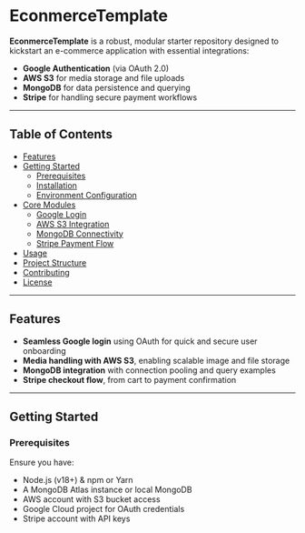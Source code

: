 # EconmerceTemplate

**EconmerceTemplate** is a robust, modular starter repository designed to kickstart an e-commerce application with essential integrations:

- **Google Authentication** (via OAuth 2.0)
- **AWS S3** for media storage and file uploads
- **MongoDB** for data persistence and querying
- **Stripe** for handling secure payment workflows

---

##  Table of Contents

- [Features](#features)  
- [Getting Started](#getting-started)  
  - [Prerequisites](#prerequisites)  
  - [Installation](#installation)  
  - [Environment Configuration](#environment-configuration)  
- [Core Modules](#core-modules)  
  - [Google Login](#google-login)  
  - [AWS S3 Integration](#aws-s3-integration)  
  - [MongoDB Connectivity](#mongodb-connectivity)  
  - [Stripe Payment Flow](#stripe-payment-flow)  
- [Usage](#usage)  
- [Project Structure](#project-structure)  
- [Contributing](#contributing)  
- [License](#license)

---

##  Features

- **Seamless Google login** using OAuth for quick and secure user onboarding  
- **Media handling with AWS S3**, enabling scalable image and file storage  
- **MongoDB integration** with connection pooling and query examples  
- **Stripe checkout flow**, from cart to payment confirmation

---

##  Getting Started

### Prerequisites

Ensure you have:

- Node.js (v18+) & npm or Yarn  
- A MongoDB Atlas instance or local MongoDB  
- AWS account with S3 bucket access  
- Google Cloud project for OAuth credentials  
- Stripe account with API keys
